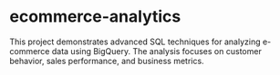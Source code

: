 # ecommerce-analytics
This project demonstrates advanced SQL techniques for analyzing e-commerce data using BigQuery. The analysis focuses on customer behavior, sales performance, and business metrics.
